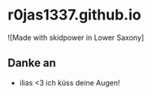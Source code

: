 # r0jas1337.github.io


![Made with skidpower in Lower Saxony]

## Danke an
* ilias <3 ich küss deine Augen!